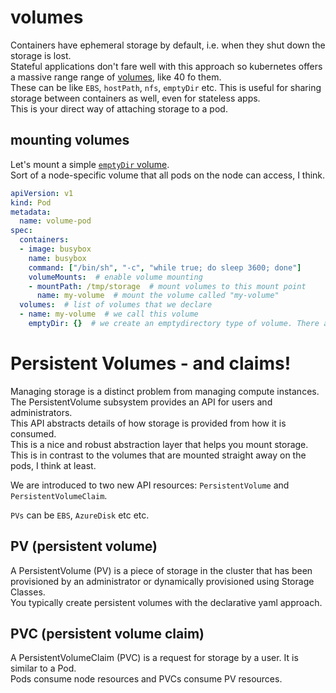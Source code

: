 # volumes
Containers have ephemeral storage by default, i.e. when they shut down the storage is lost.<br>
Stateful applications don't fare well with this approach so kubernetes offers a massive range range of [volumes](https://kubernetes.io/docs/concepts/storage/volumes/), like 40 fo them.<br>
These can be like `EBS`, `hostPath`, `nfs`, `emptyDir` etc.
This is useful for sharing storage between containers as well, even for stateless apps.<br>
This is your direct way of attaching storage to a pod.

## mounting volumes
Let's mount a simple [`emptyDir` volume](https://kubernetes.io/docs/concepts/storage/volumes/#emptydir).<br>
Sort of a node-specific volume that all pods on the node can access, I think. 
```yaml
apiVersion: v1
kind: Pod
metadata:
  name: volume-pod
spec:
  containers:
  - image: busybox
    name: busybox
    command: ["/bin/sh", "-c", "while true; do sleep 3600; done"]
    volumeMounts:  # enable volume mounting
    - mountPath: /tmp/storage  # mount volumes to this mount point
      name: my-volume  # mount the volume called "my-volume"
  volumes:  # list of volumes that we declare
  - name: my-volume  # we call this volume
    emptyDir: {}  # we create an emptydirectory type of volume. There are many types of volumes
```

# Persistent Volumes - and claims!
Managing storage is a distinct problem from managing compute instances.<br>
The PersistentVolume subsystem provides an API for users and administrators.<br>
This API abstracts details of how storage is provided from how it is consumed.<br>
This is a nice and robust abstraction layer that helps you mount storage.<br>
This is in contrast to the volumes that are mounted straight away on the pods, I think at least.<br>

We are introduced to two new API resources: `PersistentVolume` and `PersistentVolumeClaim`.

`PVs` can be `EBS`, `AzureDisk` etc etc.

## PV (persistent volume)
A PersistentVolume (PV) is a piece of storage in the cluster that has been provisioned by an administrator or dynamically provisioned using Storage Classes.<br> 
You typically create persistent volumes with the declarative yaml approach.<br>

## PVC (persistent volume claim)
A PersistentVolumeClaim (PVC) is a request for storage by a user. It is similar to a Pod.<br>
Pods consume node resources and PVCs consume PV resources.